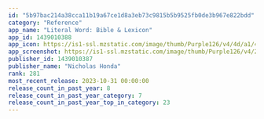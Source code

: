 ```yaml
---
id: "5b97bac214a38cca11b19a67ce1d8a3eb73c9815b5b9525fb0de3b967e822bdd"
category: "Reference"
app_name: "Literal Word: Bible & Lexicon"
app_id: 1439010388
app_icon: https://is1-ssl.mzstatic.com/image/thumb/Purple126/v4/4d/a1/40/4da140d1-e3d9-90be-e7c8-02cfc8c95026/AppIcon-0-0-1x_U007epad-0-85-220.png/1024x1024bb.png
app_screenshot: https://is1-ssl.mzstatic.com/image/thumb/Purple126/v4/2a/8a/05/2a8a0523-eac9-ac17-9efb-0ce7f1cc2f17/25447fea-0c45-403a-a7dc-af60c3947d36_1.png/1242x2208bb.png
publisher_id: 1439010387
publisher_name: "Nicholas Honda"
rank: 281
most_recent_release: 2023-10-31 00:00:00
release_count_in_past_year: 8
release_count_in_past_year_category: 7
release_count_in_past_year_top_in_category: 23
---
```

